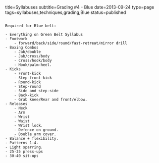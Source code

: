 title=Syllabuses
subtitle=Grading #4 - Blue
date=2013-09-24
type=page
tags=syllabuses,techniques,grading,Blue
status=published
~~~~~~

Required for Blue belt:

- Everything on Green Belt Syllabus
- Footwork
	- forward/back/side/round/fast-retreat/mirror drill
- Boxing Combos
	- Jab/double 
	- Jab/cross/body 
	- Cross/hook/body 
	- Hook/palm-heel.
- Kicks
	- Front-kick
	- Step-front-kick
	- Round-kick
	- Step-round
	- Side and step-side
	- Back-kick
	- Grab knee/Rear and front/elbow.
- Releases
	- Neck
	- Arm
	- Wrist
	- Waist
	- Wrist lock.
	- Defence on ground. 
	- Double arm cover.
- Balance + flexibility.
- Patterns 1-4.  
- Light sparring.
- 25-35 press-ups
- 30-40 sit-ups

